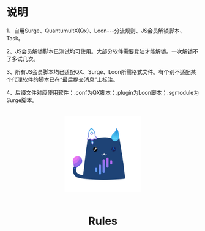 # 说明

1、自用Surge、QuantumultX(Qx)、Loon---分流规则、JS会员解锁脚本、Task。

2、JS会员解锁脚本已测试均可使用。大部分软件需要登陆才能解锁。一次解锁不了多试几次。

3、所有JS会员脚本均已适配QX、Surge、Loon所需格式文件。有个别不适配某个代理软件的脚本已在“最后提交消息”上标注。

4、后缀文件对应使用软件：.conf为QX脚本；.plugin为Loon脚本；.sgmodule为Surge脚本。

<div align="center">
<br>
<img width="200" src="https://raw.githubusercontent.com/BOBOLAOSHIV587/QX-Rules/refs/heads/main/sticker.webp">
<br>
<br>
<h1 align="center">Rules<h1>
</div>
